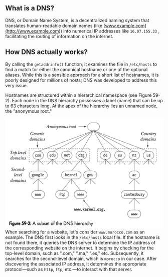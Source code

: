 ## What is a DNS?
DNS, or Domain Name System, is a decentralized naming system that translates human-readable
domain names (like [www.example.com](http://www.example.com)) into numerical IP addresses
like `16.07.155.33` , facilitating the routing of information on the internet.
## How DNS actually works?

By calling the `getaddrinfo()` function, it examines the file in `/etc/hosts` to find a match
for either the canonical hostname or one of the optional aliases. While this is a sensible
approach for a short list of hostnames, it is poorly designed for millions of hosts; DNS was
developed to address this very issue.

Hostnames are structured within a hierarchical namespace (see Figure 59-2). Each node in
the DNS hierarchy possesses a label (name) that can be up to 63 characters long. At the apex
of the hierarchy lies an unnamed node, the "anonymous root."

![subset of the DNS hierarchy](media/subset_of_the_DNS_hierarchy.png)
When searching for a website, let's consider `www.morocco.com` as an example. The DNS first
looks in the `/etc/hosts` local file. If the hostname is not found there, it queries the DNS
server to determine the IP address of the corresponding website on the internet. It begins by
checking for the top-level domain, such as ".com," ".ma," ".es," etc. Subsequently, it searches
for the second-level domain, which is `morocco` in our case. After discovering the associated
IP address, it determines the appropriate protocol—such as `http`, `ftp`, etc.—to interact
with that server.
